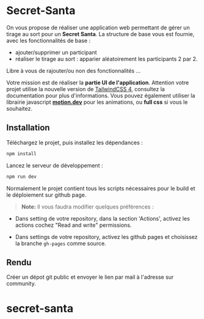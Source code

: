 # Secret-Santa

On vous propose de réaliser une application web permettant de gérer un tirage au sort pour un **Secret Santa**. La structure de base vous est fournie, avec les fonctionnalités de base :

- ajouter/supprimer un participant
- réaliser le tirage au sort : apparier aléatoirement les participants 2 par 2.

Libre à vous de rajouter/ou non des fonctionnalités ...

Votre mission est de réaliser la **partie UI de l'application**.
Attention votre projet utilise la nouvelle version de [TailwindCSS 4](https://tailwindcss.com/docs/v4-beta), consultez la documentation pour plus d'informations.
Vous pouvez également utiliser la librairie javascript [**motion.dev**](https://motion.dev) pour les animations, ou **full css** si vous le souhaitez.

## Installation

Téléchargez le projet, puis installez les dépendances :

```bash
npm install
```

Lancez le serveur de développement :

```bash
npm run dev
```

Normalement le projet contient tous les scripts nécessaires pour le build et le déploiement sur github page.

> **Note:** Il vous faudra modifier quelques préférences :

- Dans setting de votre repository, dans la section 'Actions', activez les actions cochez "Read and write" permissions.

- Dans settings de votre repository, activez les github pages et choisissez la branche `gh-pages` comme source.

## Rendu

Créer un dépot git public et envoyer le lien par mail à l'adresse sur community.
# secret-santa
